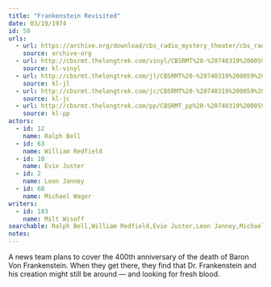 ```yaml
---
title: "Frankenstein Revisited"
date: 03/19/1974
id: 59
urls: 
  - url: https://archive.org/download/cbs_radio_mystery_theater/cbs_radio_mystery_theater-0051-0100.zip/cbs_radio_mystery_theater-0051-0100%2Fcbsrmt_0059_frankenstein_revisited.mp3
    source: archive-org
  - url: http://cbsrmt.thelongtrek.com/vinyl/CBSRMT%20-%20740319%200059%20Frankenstein%20Revisited_afrts.mp3
    source: kl-vinyl
  - url: http://cbsrmt.thelongtrek.com/jl/CBSRMT%20-%20740319%200059%20Frankenstein%20Revisited_jl.mp3
    source: kl-jl
  - url: http://cbsrmt.thelongtrek.com/jc/CBSRMT%20-%20740319%200059%20Frankenstein%20Revisited%20vbr%20df%20hot_jc.mp3
    source: kl-jc
  - url: http://cbsrmt.thelongtrek.com/pp/CBSRMT_pp%20-%20740319%200059%20Frankenstein%20Revisited.mp3
    source: kl-pp
actors:  
  - id: 12
    name: Ralph Bell  
  - id: 63
    name: William Redfield  
  - id: 10
    name: Evie Juster  
  - id: 2
    name: Leon Janney  
  - id: 68
    name: Michael Wager
writers:  
  - id: 103
    name: Milt Wisoff
searchable: Ralph Bell,William Redfield,Evie Juster,Leon Janney,Michael Wager Milt Wisoff
notes:  
---
```

A news team plans to cover the 400th anniversary of the death of Baron Von Frankenstein. When they get there, they find that Dr. Frankenstein and his creation might still be around — and looking for fresh blood.
